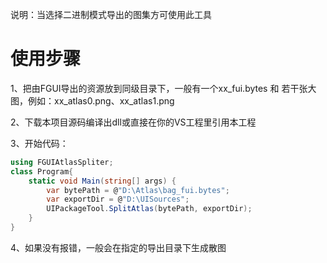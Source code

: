 说明：当选择二进制模式导出的图集方可使用此工具

# 使用步骤

1、把由FGUI导出的资源放到同级目录下，一般有一个xx_fui.bytes 和 若干张大图，例如：xx_atlas0.png、xx_atlas1.png

2、下载本项目源码编译出dll或直接在你的VS工程里引用本工程

3、开始代码：

~~~c#
using FGUIAtlasSpliter;
class Program{
    static void Main(string[] args) {
        var bytePath = @"D:\Atlas\bag_fui.bytes";
        var exportDir = @"D:\UISources";
        UIPackageTool.SplitAtlas(bytePath, exportDir);
    }
}
~~~

4、如果没有报错，一般会在指定的导出目录下生成散图

